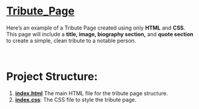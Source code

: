<h1>
  <a href="https://akshat0502.github.io/Tribute_Page/">Tribute_Page</a>
</h1>

<p>Here’s an example of a Tribute Page created using only <b>HTML</b> and <b>CSS</b>. This page will include a <b>title, image, biography section,</b> and <b>quote section</b> to create a simple, clean tribute to a notable person.</p>
<br>
<h1>Project Structure:</h1>
<ol>
  <li>
    <b><a href="https://github.com/akshat0502/Tribute_Page/blob/main/index.html">index.html</a></b> The main HTML file for the tribute page structure.
  </li>
  <li>
    <b><a href="https://github.com/akshat0502/Tribute_Page/blob/main/index.css">index.css</a></b>: The CSS file to style the tribute page.
  </li>
</ol>

